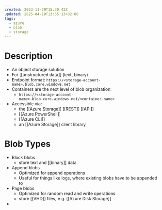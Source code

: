 ```yaml
---
created: 2023-11-29T15:30:43Z
updated: 2025-04-10T13:55:13+02:00
tags:
  - azure
  - blob
  - storage
---
```

# Description
- An object storage solution
- For [[unstructured data]] (text, binary)
- Endpoint format: `https://<storage-account-name>.blob.core.windows.net`
- Containers are the next level of blob organization:
	- `https://<storage-account-name>.blob.core.windows.net/<container-name>`
- Accessible via:
	- the [[Azure Storage]] [[REST]] [[API]]
	- [[Azure PowerShell]]
	- [[Azure CLI]]
	- an [[Azure Storage]] client library
# Blob Types
- Block blobs
	- store text and [[binary]] data
- Append blobs
	- Optimized for append operations
	- Useful for things like logs, where existing blobs have to be appended to
- Page blobs
	- Optimized for random read and write operations
	- store [[VHD]] files, e.g. [[Azure Disk Storage]]
- 